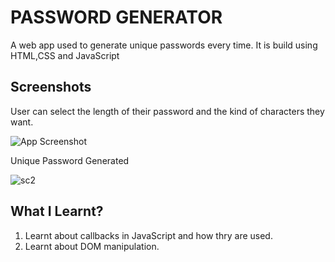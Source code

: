 
# PASSWORD GENERATOR

A web app used to generate unique passwords every time. It is build using HTML,CSS and JavaScript


## Screenshots
User can select the length of their password and the kind of characters they want.

![App Screenshot](https://user-images.githubusercontent.com/51373298/143733183-ae5d0b6a-f009-4071-af24-62076ea1e766.JPG)

Unique Password Generated

![sc2](https://user-images.githubusercontent.com/51373298/143733309-6a50060e-388d-431d-95f0-bdb72ebf0f6e.JPG)

## What I Learnt?
1. Learnt about callbacks in JavaScript and how thry are used.
2. Learnt about DOM manipulation.
